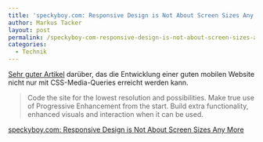 ```yaml
---
title: 'speckyboy.com: Responsive Design is Not About Screen Sizes Any More'
author: Markus Tacker
layout: post
permalink: /speckyboy-com-responsive-design-is-not-about-screen-sizes-any-more
categories:
  - Technik
---
```

[Sehr guter Artikel][1] darüber, das die Entwicklung einer guten mobilen Website nicht nur mit CSS-Media-Queries erreicht werden kann.

> Code the site for the lowest resolution and possibilities. Make true use of Progressive Enhancement from the start. Build extra functionality, enhanced visuals and interaction when it can be used.

[speckyboy.com: Responsive Design is Not About Screen Sizes Any More][1]

 [1]: http://speckyboy.com/2013/09/11/responsive-design-is-not-about-screen-sizes-any-more/